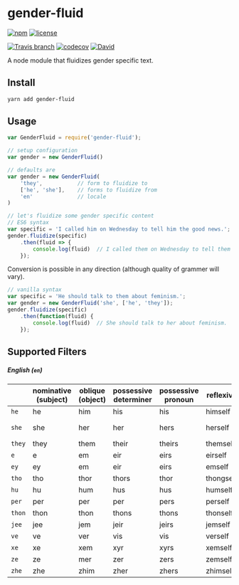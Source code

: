 
# gender-fluid

[![npm](https://img.shields.io/npm/v/gender-fluid.svg)](https://www.npmjs.com/package/gender-fluid)
[![license](https://img.shields.io/github/license/tommilligan/gender-fluid.svg)]()

[![Travis branch](https://img.shields.io/travis/tommilligan/gender-fluid/develop.svg)](https://travis-ci.org/tommilligan/gender-fluid)
[![codecov](https://codecov.io/gh/tommilligan/gender-fluid/branch/develop/graph/badge.svg)](https://codecov.io/gh/tommilligan/gender-fluid)
[![David](https://img.shields.io/david/tommilligan/gender-fluid.svg)](https://david-dm.org/tommilligan/gender-fluid)

A node module that fluidizes gender specific text.

## Install

```bash
yarn add gender-fluid
```

## Usage

```javascript
var GenderFluid = require('gender-fluid');

// setup configuration
var gender = new GenderFluid()

// defaults are
var gender = new GenderFluid(
    'they',           // form to fluidize to
    ['he', 'she'],    // forms to fluidize from
    'en'              // locale
)

// let's fluidize some gender specific content
// ES6 syntax
var specific = 'I called him on Wednesday to tell him the good news.';
gender.fluidize(specific)
    .then(fluid => {
        console.log(fluid)  // I called them on Wednesday to tell them the good news.
    });
```

Conversion is possible in any direction (although quality of grammer will vary).
```javascript
// vanilla syntax
var specific = 'He should talk to them about feminism.';
var gender = new GenderFluid('she', ['he', 'they']);
gender.fluidize(specific)
    .then(function(fluid) {
        console.log(fluid)  // She should talk to her about feminism.
    });
```

## Supported Filters

##### English (`en`)

| | nominative<br/>(subject) | oblique<br/>(object) | possessive<br/>determiner | possessive<br/>pronoun | reflexive | generic | honorific | junior |
| --- | --- | --- | --- | --- | --- | --- | --- | --- |
|`he` | he | him | his | his | himself | man | mr | boy |
|`she` | she | her | her | hers | herself | woman | ms, mrs, miss | girl |
|`they` | they | them | their | theirs | themself | person | mx | child |
|`e` | e | em | eir | eirs | eirself | person | mx | child |
|`ey` | ey | em | eir | eirs | emself | person | mx | child |
|`tho` | tho | thor | thors | thor | thongself | person | mx | child |
|`hu` | hu | hum | hus | hus | humself | person | mx | child |
|`per` | per | per | per | pers | perself | person | mx | child |
|`thon` | thon | thon | thons | thons | thonself | person | mx | child |
|`jee` | jee | jem | jeir | jeirs | jemself | person | mx | child |
|`ve` | ve | ver | vis | vis | verself | person | mx | child |
|`xe` | xe | xem | xyr | xyrs | xemself | person | mx | child |
|`ze` | ze | mer | zer | zers | zemself | person | mx | child |
|`zhe` | zhe | zhim | zher | zhers | zhimself | person | mx | child |

